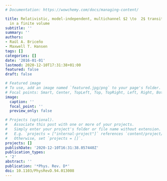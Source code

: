 ```yaml
---
# Documentation: https://wowchemy.com/docs/managing-content/

title: Relativistic, model-independent, multichannel $2 \to  2$ transition amplitudes
  in a finite volume
subtitle: ''
summary: ''
authors:
- Raúl A. Briceño
- Maxwell T. Hansen
tags: []
categories: []
date: '2016-01-01'
lastmod: 2020-12-10T17:31:38+01:00
featured: false
draft: false

# Featured image
# To use, add an image named `featured.jpg/png` to your page's folder.
# Focal points: Smart, Center, TopLeft, Top, TopRight, Left, Right, BottomLeft, Bottom, BottomRight.
image:
  caption: ''
  focal_point: ''
  preview_only: false

# Projects (optional).
#   Associate this post with one or more of your projects.
#   Simply enter your project's folder or file name without extension.
#   E.g. `projects = ["internal-project"]` references `content/project/deep-learning/index.md`.
#   Otherwise, set `projects = []`.
projects: []
publishDate: '2020-12-10T16:31:38.057440Z'
publication_types:
- '2'
abstract: ''
publication: '*Phys. Rev. D*'
doi: 10.1103/PhysRevD.94.013008
---
```


